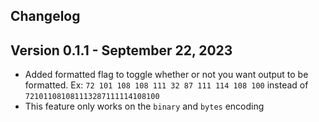 ## Changelog

## Version 0.1.1 - September 22, 2023

- Added formatted flag to toggle whether or not you want output to be formatted. Ex: `72 101 108 108 111 32 87 111 114 108 100` instead of `721011081081113287111114108100`
- This feature only works on the `binary` and `bytes` encoding